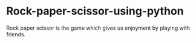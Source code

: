 # Rock-paper-scissor-using-python
Rock paper scissor is the game which gives us enjoyment by playing with friends.
